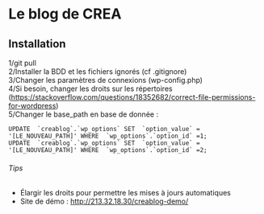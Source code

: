 # Le blog de CREA

## Installation    
1/git pull  
2/Installer la BDD et les fichiers ignorés (cf .gitignore)  
3/Changer les paramètres de connexions (wp-config.php)  
4/Si besoin, changer les droits sur les répertoires (https://stackoverflow.com/questions/18352682/correct-file-permissions-for-wordpress)  
5/Changer le base_path en base de donnée :  
```
UPDATE  `creablog`.`wp_options` SET  `option_value` =  '[LE_NOUVEAU_PATH]' WHERE  `wp_options`.`option_id` =1;  
UPDATE  `creablog`.`wp_options` SET  `option_value` =  '[LE_NOUVEAU_PATH]' WHERE  `wp_options`.`option_id` =2;  
```

###### Tips  
- Élargir les droits pour permettre les mises à jours automatiques  
- Site de démo : http://213.32.18.30/creablog-demo/  


